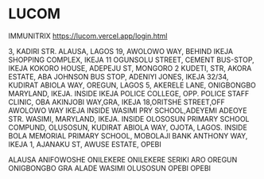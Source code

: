 # LUCOM
IMMUNITRIX 
https://lucom.vercel.app/login.html




3, KADIRI STR. ALAUSA, LAGOS
19, AWOLOWO WAY, BEHIND IKEJA SHOPPING COMPLEX, IKEJA
11 OGUNSOLU STREET, CEMENT BUS-STOP, IKEJA
KOKORO HOUSE, ADEPEJU ST, MONGORO
2 KUDETI, STR, AKORA ESTATE, ABA JOHNSON BUS STOP, ADENIYI JONES, IKEJA
32/34, KUDIRAT ABIOLA WAY, OREGUN, LAGOS
5, AKERELE LANE, ONIGBONGBO MARYLAND, IKEJA.
INSIDE IKEJA POLICE COLLEGE, OPP. POLICE STAFF CLINIC, OBA AKINJOBI WAY,GRA, IKEJA
18,ORITSHE STREET,OFF AWOLOWO WAY IKEJA
INSIDE WASIMI PRY SCHOOL,ADEYEMI ADEOYE STR. WASIMI, MARYLAND, IKEJA.
INSIDE OLOSOSUN PRIMARY SCHOOL COMPUND, OLUSOSUN, KUDIRAT ABIOLA WAY, OJOTA, LAGOS.
INSIDE BOLA MEMORIAL PRIMARY SCHOOL, MOBOLAJI BANK ANTHONY WAY, IKEJA
1, AJANAKU ST, AWUSE ESTATE, OPEBI


ALAUSA
ANIFOWOSHE
ONILEKERE
ONILEKERE
SERIKI ARO
OREGUN
ONIGBONGBO
GRA
ALADE
WASIMI
OLUSOSUN
OPEBI
OPEBI
